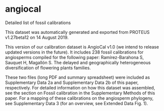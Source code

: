 # angiocal

Detailed list of fossil calibrations

This dataset was automatically generated and exported from PROTEUS v1.27beta12 on 14 August 2019.

This version of our calibration dataset is AngioCal v1.0 (we intend to release updated versions in the future). It includes 238 fossil calibrations for angiosperms compiled for the following paper:
Ramírez-Barahona S, Sauquet H, Magallón S. The delayed and geographically heterogeneous diversification of flowering plants families.

These two files (long PDF and summary spreadsheet) were included as Supplementary Data 2a and Supplementary Data 2b of this paper, respectively. For detailed information on how this dataset was assembled, see the section on Fossil calibration in the Supplementary Methods of this paper. For a mapping of these calibrations on the angiosperm phylogeny, see Supplementary Data 3 (for an overview, see Extended Data Fig. 1).
